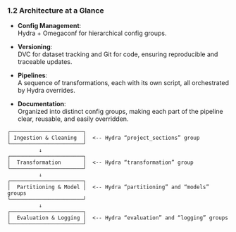 ### 1.2 Architecture at a Glance

- **Config Management**:  
  Hydra + Omegaconf for hierarchical config groups.

- **Versioning**:  
  DVC for dataset tracking and Git for code, ensuring reproducible and traceable updates.

- **Pipelines**:  
  A sequence of transformations, each with its own script, all orchestrated by Hydra overrides.  

- **Documentation**:  
  Organized into distinct config groups, making each part of the pipeline clear, reusable, and easily overridden.

```
┌───────────────────────┐
│ Ingestion & Cleaning  │  <-- Hydra “project_sections” group
└───────────────────────┘
          ↓
┌───────────────────────┐
│  Transformation       │  <-- Hydra “transformation” group
└───────────────────────┘
          ↓
┌───────────────────────┐
│  Partitioning & Model │  <-- Hydra “partitioning” and “models” groups
└───────────────────────┘
          ↓
┌───────────────────────┐
│  Evaluation & Logging │  <-- Hydra “evaluation” and “logging” groups
└───────────────────────┘
```

